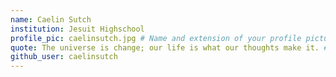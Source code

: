 ```yaml
---
name: Caelin Sutch
institution: Jesuit Highschool
profile_pic: caelinsutch.jpg # Name and extension of your profile picture(ex. mona.png)
quote: The universe is change; our life is what our thoughts make it. # no longer than 100 characters
github_user: caelinsutch
---
```

